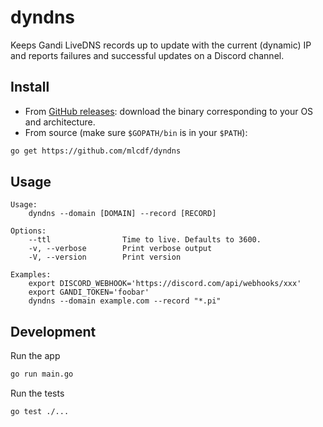 # dyndns

Keeps Gandi LiveDNS records up to update with the current (dynamic) IP and reports failures and successful updates on a Discord channel.

## Install

- From [GitHub releases](https://github.com/mlcdf/dyndns/releases): download the binary corresponding to your OS and architecture.
- From source (make sure `$GOPATH/bin` is in your `$PATH`):
```sh
go get https://github.com/mlcdf/dyndns
```

## Usage

```
Usage:
    dyndns --domain [DOMAIN] --record [RECORD]

Options:
    --ttl                Time to live. Defaults to 3600.
    -v, --verbose        Print verbose output
    -V, --version        Print version

Examples:
    export DISCORD_WEBHOOK='https://discord.com/api/webhooks/xxx'
    export GANDI_TOKEN='foobar'
    dyndns --domain example.com --record "*.pi"
```

## Development

Run the app
```sh
go run main.go
```

Run the tests
```sh
go test ./...
```
